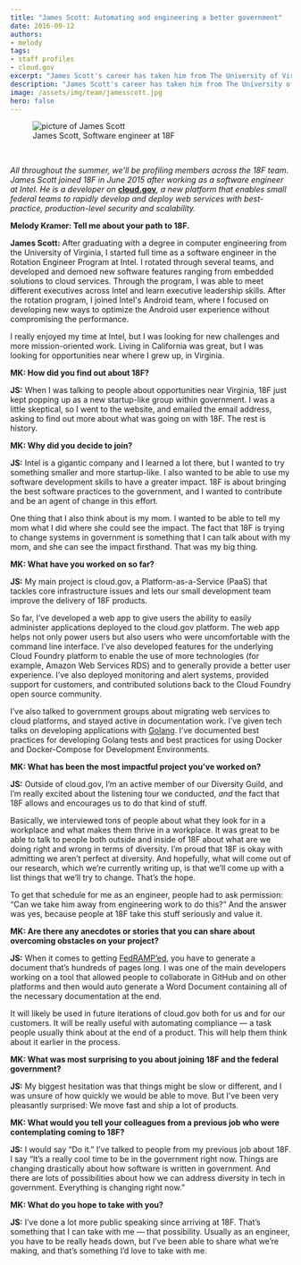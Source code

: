 ```yaml
---
title: "James Scott: Automating and engineering a better government"
date: 2016-09-12
authors:
- melody
tags:
- staff profiles
- cloud.gov
excerpt: "James Scott's career has taken him from The University of Virginia to Intel before landing at 18F. Here, he has worked on cloud.gov and our diversity guild. His advice for people thinking about joining us: Do it."
description: "James Scott's career has taken him from The University of Virginia to Intel before landing at 18F. Here, he has worked on cloud.gov and our diversity guild. His advice for people thinking about joining us: Do it."
image: /assets/img/team/jamesscott.jpg
hero: false
---
```

<figure class="align-right">
	<img src="{{site.baseurl}}{{page.image}}" alt="picture of James Scott">
	<figcaption>James Scott, Software engineer at 18F</figcaption>
</figure><br>

*All throughout the summer, we’ll be profiling members across the 18F
team. James Scott joined 18F in June 2015 after working as a software
engineer at Intel. He is a developer on*
[**cloud.gov**](https://cloud.gov/)*, a new platform that enables small
federal teams to rapidly develop and deploy web services with
best-practice, production-level security and scalability.*

**Melody Kramer: Tell me about your path to 18F.**

**James Scott:** After graduating with a degree in computer engineering
from the University of Virginia, I started full time as a software
engineer in the Rotation Engineer Program at Intel. I rotated through
several teams, and developed and demoed new software features ranging
from embedded solutions to cloud services. Through the program, I was
able to meet different executives across Intel and learn executive
leadership skills. After the rotation program, I joined Intel's Android
team, where I focused on developing new ways to optimize the Android
user experience without compromising the performance.

I really enjoyed my time at Intel, but I was looking for new challenges
and more mission-oriented work. Living in California was great, but I
was looking for opportunities near where I grew up, in Virginia.

**MK: How did you find out about 18F?**

**JS:** When I was talking to people about opportunities near Virginia,
18F just kept popping up as a new startup-like group within government.
I was a little skeptical, so I went to the website, and emailed the
email address, asking to find out more about what was going on with 18F.
The rest is history.

**MK: Why did you decide to join?**

**JS:** Intel is a gigantic company and I learned a lot there, but I
wanted to try something smaller and more startup-like. I also wanted to
be able to use my software development skills to have a greater impact.
18F is about bringing the best software practices to the government, and
I wanted to contribute and be an agent of change in this effort.

One thing that I also think about is my mom. I wanted to be able to tell
my mom what I did where she could see the impact. The fact that 18F is
trying to change systems in government is something that I can talk
about with my mom, and she can see the impact firsthand. That was my big
thing.

**MK: What have you worked on so far?**

**JS:** My main project is cloud.gov, a Platform-as-a-Service (PaaS)
that tackles core infrastructure issues and lets our small development
team improve the delivery of 18F products.

So far, I’ve developed a web app to give users the ability to easily
administer applications deployed to the cloud.gov platform. The web app
helps not only power users but also users who were uncomfortable with
the command line interface. I’ve also developed features for the
underlying Cloud Foundry platform to enable the use of more technologies
(for example, Amazon Web Services RDS) and to generally provide a better
user experience. I’ve also deployed monitoring and alert systems,
provided support for customers, and contributed solutions back to the
Cloud Foundry open source community.

I’ve also talked to government groups about migrating web services to
cloud platforms, and stayed active in documentation work. I’ve given
tech talks on developing applications with [Golang](https://golang.org/). I’ve documented best
practices for developing Golang tests and best practices for using
Docker and Docker-Compose for Development Environments.

**MK: What has been the most impactful project you’ve worked on?**

**JS:** Outside of cloud.gov, I’m an active member of our Diversity Guild, and I’m really excited about the listening tour we conducted, *and* the fact that 18F allows and encourages us to do that kind of stuff.

Basically, we interviewed tons of people about what they look for in a
workplace and what makes them thrive in a workplace. It was great to be
able to talk to people both outside and inside of 18F about what are we
doing right and wrong in terms of diversity. I’m proud that 18F is okay
with admitting we aren’t perfect at diversity. And hopefully, what will
come out of our research, which we’re currently writing up, is that
we’ll come up with a list things that we’ll try to change. That’s the
hope.

To get that schedule for me as an engineer, people had to ask
permission: “Can we take him away from engineering work to do this?” And
the answer was yes, because people at 18F take this stuff seriously and
value it.

**MK: Are there any anecdotes or stories that you can share about
overcoming obstacles on your project?**

**JS:** When it comes to getting
[FedRAMP’ed](http://www.fedramp.gov/about-us/about/), you have to
generate a document that’s hundreds of pages long. I was one of the main
developers working on a tool that allowed people to collaborate in
GitHub and on other platforms and then would auto generate a Word
Document containing all of the necessary documentation at the end.

It will likely be used in future iterations of cloud.gov both for us and
for our customers. It will be really useful with automating compliance —
a task people usually think about at the end of a product. This will
help them think about it earlier in the process.

**MK: What was most surprising to you about joining 18F and the federal
government?**

**JS:** My biggest hesitation was that things might be slow or
different, and I was unsure of how quickly we would be able to move. But
I’ve been very pleasantly surprised: We move fast and ship a lot of
products.

**MK: What would you tell your colleagues from a previous job who were
contemplating coming to 18F?**

**JS:** I would say “Do it.” I’ve talked to people from my previous job
about 18F. I say “It’s a really cool time to be in the government right
now. Things are changing drastically about how software is written in
government. And there are lots of possibilities about how we can address
diversity in tech in government. Everything is changing right now.”

**MK: What do you hope to take with you?**

**JS:** I’ve done a lot more public speaking since arriving at 18F.
That’s something that I can take with me — that possibility. Usually as
an engineer, you have to be really heads down, but I’ve been able to
share what we’re making, and that’s something I’d love to take with me.
